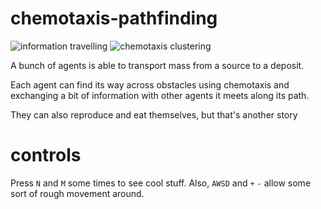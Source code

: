 # chemotaxis-pathfinding

![information travelling](/pathfinding.gif)
![chemotaxis clustering](/clustering.gif)

A bunch of agents is able to transport mass from a source to a deposit.

Each agent can find its way across obstacles using chemotaxis and exchanging a bit of information with other agents it meets along its path.

They can also reproduce and eat themselves, but that's another story

# controls
Press `N` and `M` some times to see cool stuff.
Also, `AWSD` and `+` `-` allow some sort of rough movement around.